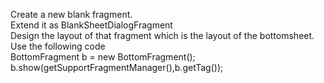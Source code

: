 Create a new blank fragment. <br>
Extend it as BlankSheetDialogFragment <br>
Design the layout of that fragment which is the layout of the bottomsheet. <br>
Use the following code <br>
BottomFragment b = new BottomFragment(); <br>
                b.show(getSupportFragmentManager(),b.getTag()); <br>

